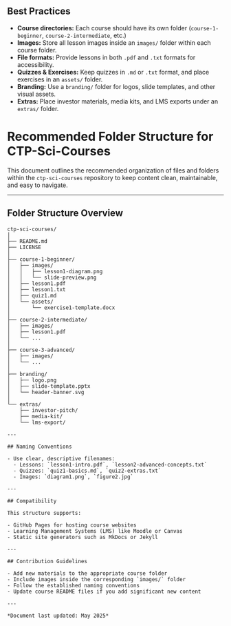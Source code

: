 ## Best Practices

- **Course directories:** Each course should have its own folder (`course-1-beginner`, `course-2-intermediate`, etc.)
- **Images:** Store all lesson images inside an `images/` folder within each course folder.
- **File formats:** Provide lessons in both `.pdf` and `.txt` formats for accessibility.
- **Quizzes & Exercises:** Keep quizzes in `.md` or `.txt` format, and place exercises in an `assets/` folder.
- **Branding:** Use a `branding/` folder for logos, slide templates, and other visual assets.
- **Extras:** Place investor materials, media kits, and LMS exports under an `extras/` folder.


# Recommended Folder Structure for CTP-Sci-Courses

This document outlines the recommended organization of files and folders within the `ctp-sci-courses` repository to keep content clean, maintainable, and easy to navigate.

---

## Folder Structure Overview

```plaintext
ctp-sci-courses/
│
├── README.md
├── LICENSE
│
├── course-1-beginner/
│   ├── images/
│   │   ├── lesson1-diagram.png
│   │   └── slide-preview.png
│   ├── lesson1.pdf
│   ├── lesson1.txt
│   ├── quiz1.md
│   └── assets/
│       └── exercise1-template.docx
│
├── course-2-intermediate/
│   ├── images/
│   ├── lesson1.pdf
│   └── ...
│
├── course-3-advanced/
│   ├── images/
│   └── ...
│
├── branding/
│   ├── logo.png
│   ├── slide-template.pptx
│   └── header-banner.svg
│
└── extras/
    ├── investor-pitch/
    ├── media-kit/
    └── lms-export/

---

## Naming Conventions

- Use clear, descriptive filenames:
  - Lessons: `lesson1-intro.pdf`, `lesson2-advanced-concepts.txt`
  - Quizzes: `quiz1-basics.md`, `quiz2-extras.txt`
  - Images: `diagram1.png`, `figure2.jpg`

---

## Compatibility

This structure supports:

- GitHub Pages for hosting course websites
- Learning Management Systems (LMS) like Moodle or Canvas
- Static site generators such as MkDocs or Jekyll

---

## Contribution Guidelines

- Add new materials to the appropriate course folder
- Include images inside the corresponding `images/` folder
- Follow the established naming conventions
- Update course README files if you add significant new content

---

*Document last updated: May 2025*
